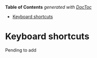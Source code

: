 <!-- START doctoc generated TOC please keep comment here to allow auto update -->
<!-- DON'T EDIT THIS SECTION, INSTEAD RE-RUN doctoc TO UPDATE -->
**Table of Contents**  *generated with [DocToc](https://github.com/thlorenz/doctoc)*

- [Keyboard shortcuts](#keyboard-shortcuts)

<!-- END doctoc generated TOC please keep comment here to allow auto update -->

# Keyboard shortcuts

Pending to add
